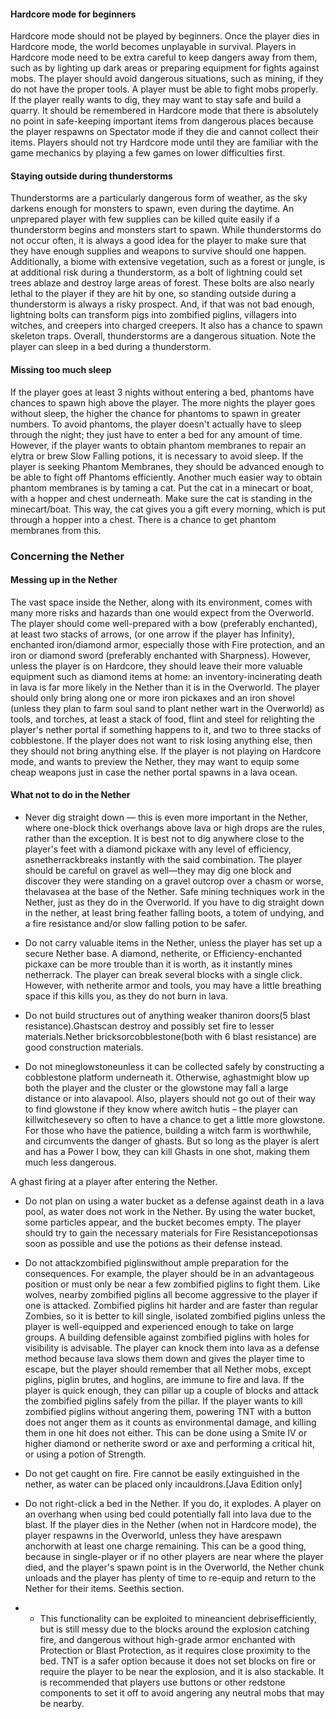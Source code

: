 #### Hardcore mode for beginners
Hardcore mode should not be played by beginners. Once the player dies in Hardcore mode, the world becomes unplayable in survival. Players in Hardcore mode need to be extra careful to keep dangers away from them, such as by lighting up dark areas or preparing equipment for fights against mobs. The player should avoid dangerous situations, such as mining, if they do not have the proper tools. A player must be able to fight mobs properly. If the player really wants to dig, they may want to stay safe and build a quarry. It should be remembered in Hardcore mode that there is absolutely no point in safe-keeping important items from dangerous places because the player respawns on Spectator mode if they die and cannot collect their items. Players should not try Hardcore mode until they are familiar with the game mechanics by playing a few games on lower difficulties first.

#### Staying outside during thunderstorms
Thunderstorms are a particularly dangerous form of weather, as the sky darkens enough for monsters to spawn, even during the daytime. An unprepared player with few supplies can be killed quite easily if a thunderstorm begins and monsters start to spawn. While thunderstorms do not occur often, it is always a good idea for the player to make sure that they have enough supplies and weapons to survive should one happen. Additionally, a biome with extensive vegetation, such as a forest or jungle, is at additional risk during a thunderstorm, as a bolt of lightning could set trees ablaze and destroy large areas of forest. These bolts are also nearly lethal to the player if they are hit by one, so standing outside during a thunderstorm is always a risky prospect. And, if that was not bad enough, lightning bolts can transform pigs into zombified piglins, villagers into witches, and creepers into charged creepers. It also has a chance to spawn skeleton traps. Overall, thunderstorms are a dangerous situation. Note the player can sleep in a bed during a thunderstorm.

#### Missing too much sleep
If the player goes at least 3 nights without entering a bed, phantoms have chances to spawn high above the player. The more nights the player goes without sleep, the higher the chance for phantoms to spawn in greater numbers. To avoid phantoms, the player doesn't actually have to sleep through the night; they just have to enter a bed for any amount of time. However, if the player wants to obtain phantom membranes to repair an elytra or brew Slow Falling potions, it is necessary to avoid sleep.  If the player is seeking Phantom Membranes, they should be advanced enough to be able to fight off Phantoms efficiently. Another much easier way to obtain phantom membranes is by taming a cat. Put the cat in a minecart or boat, with a hopper and chest underneath. Make sure the cat is standing in the minecart/boat. This way, the cat gives you a gift every morning, which is put through a hopper into a chest. There is a chance to get phantom membranes from this.

### Concerning the Nether
#### Messing up in the Nether
The vast space inside the Nether, along with its environment, comes with many more risks and hazards than one would expect from the Overworld. The player should come well-prepared with a bow (preferably enchanted), at least two stacks of arrows, (or one arrow if the player has Infinity), enchanted iron/diamond armor, especially those with Fire protection, and an iron or diamond sword (preferably enchanted with Sharpness). However, unless the player is on Hardcore, they should leave their more valuable equipment such as diamond items at home: an inventory-incinerating death in lava is far more likely in the Nether than it is in the Overworld. The player should only bring along one or more iron pickaxes and an iron shovel (unless they plan to farm soul sand to plant nether wart in the Overworld) as tools, and torches, at least a stack of food, flint and steel for relighting the player's nether portal if something happens to it, and two to three stacks of cobblestone. If the player does not want to risk losing anything else, then they should not bring anything else. If the player is not playing on Hardcore mode, and wants to preview the Nether, they may want to equip some cheap weapons just in case the nether portal spawns in a lava ocean.

#### What not to do in the Nether
- Never dig straight down — this is even more important in the Nether, where one-block thick overhangs above lava or high drops are the rules, rather than the exception. It is best not to dig anywhere close to the player's feet with a diamond pickaxe with any level of efficiency, asnetherrackbreaks instantly with the said combination. The player should be careful on gravel as well—they may dig one block and discover they were standing on a gravel outcrop over a chasm or worse, thelavasea at the base of the Nether. Safe mining techniques work in the Nether, just as they do in the Overworld. If you have to dig straight down in the nether, at least bring feather falling boots, a totem of undying, and a fire resistance and/or slow falling potion to be safer.

- Do not carry valuable items in the Nether, unless the player has set up a secure Nether base. A diamond, netherite, or Efficiency-enchanted pickaxe can be more trouble than it is worth, as it instantly mines netherrack. The player can break several blocks with a single click. However, with netherite armor and tools, you may have a little breathing space if this kills you, as they do not burn in lava.

- Do not build structures out of anything weaker thaniron doors(5 blast resistance).Ghastscan destroy and possibly set fire to lesser materials.Nether bricksorcobblestone(both with 6 blast resistance) are good construction materials.

- Do not mineglowstoneunless it can be collected safely by constructing a cobblestone platform underneath it. Otherwise, aghastmight blow up both the player and the cluster or the glowstone may fall a large distance or into alavapool. Also, players should not go out of their way to find glowstone if they know where awitch hutis – the player can killwitchesevery so often to have a chance to get a little more glowstone. For those who have the patience, building a witch farm is worthwhile, and circumvents the danger of ghasts. But so long as the player is alert and has a Power I bow, they can kill Ghasts in one shot, making them much less dangerous.

A ghast firing at a player after entering the Nether.
- Do not plan on using a water bucket as a defense against death in a lava pool, as water does not work in the Nether. By using the water bucket, some particles appear, and the bucket becomes empty. The player should try to gain the necessary materials for Fire Resistancepotionsas soon as possible and use the potions as their defense instead.

- Do not attackzombified piglinswithout ample preparation for the consequences. For example, the player should be in an advantageous position or must only be near a few zombified piglins to fight them. Like wolves, nearby zombified piglins all become aggressive to the player if one is attacked. Zombified piglins hit harder and are faster than regular Zombies, so it is better to kill single, isolated zombified piglins unless the player is well-equipped and experienced enough to take on large groups. A building defensible against zombified piglins with holes for visibility is advisable. The player can knock them into lava as a defense method because lava slows them down and gives the player time to escape, but the player should remember that all Nether mobs, except piglins, piglin brutes, and hoglins, are immune to fire and lava. If the player is quick enough, they can pillar up a couple of blocks and attack the zombified piglins safely from the pillar. If the player wants to kill zombified piglins without angering them, powering TNT with a button does not anger them as it counts as environmental damage, and killing them in one hit does not either. This can be done using a Smite IV or higher diamond or netherite sword or axe and performing a critical hit, or using a potion of Strength.

- Do not get caught on fire. Fire cannot be easily extinguished in the nether, as water can be placed only incauldrons.‌[Java Edition  only]
- Do not right-click a bed in the Nether. If you do, it explodes. A player on an overhang when using bed could potentially fall into lava due to the blast. If the player dies in the Nether (when not in Hardcore mode), the player respawns in the Overworld, unless they have arespawn anchorwith at least one charge remaining. This can be a good thing, because in single-player or if no other players are near where the player died, and the player's spawn point is in the Overworld, the Nether chunk unloads and the player has plenty of time to re-equip and return to the Nether for their items. Seethis section.

- 
	- This functionality can be exploited to mineancient debrisefficiently, but is still messy due to the blocks around the explosion catching fire, and dangerous without high-grade armor enchanted with Protection or Blast Protection, as it requires close proximity to the bed. TNT is a safer option because it does not set blocks on fire or require the player to be near the explosion, and it is also stackable. It is recommended that players use buttons or other redstone components to set it off to avoid angering any neutral mobs that may be nearby.

